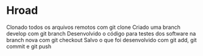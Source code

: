 # Hroad
Clonado todos os arquivos remotos com git clone
Criado uma branch develop com git branch
Desenvolvido o código para testes dos software na branch nova com git checkout
Salvo o que foi desenvolvido com git add, git commit e git push 
